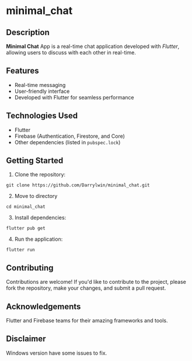 # minimal_chat

## Description

**Minimal Chat** App is a real-time chat application developed with _Flutter_, allowing users to discuss with each other in real-time.

## Features

- Real-time messaging
- User-friendly interface
- Developed with Flutter for seamless performance

## Technologies Used

- Flutter
- Firebase (Authentication, Firestore, and Core)
- Other dependencies (listed in `pubspec.lock`)

## Getting Started

1. Clone the repository: <br/>
```
git clone https://github.com/Darrylwin/minimal_chat.git
```
2. Move to directory
```
cd minimal_chat
```
3. Install dependencies: <br/>
```
flutter pub get
```
4. Run the application: 
```
flutter run
```

## Contributing

Contributions are welcome! If you'd like to contribute to the project, please fork the repository, make your changes, and submit a pull request.

## Acknowledgements

Flutter and Firebase teams for their amazing frameworks and tools.

## Disclaimer

Windows version have some issues to fix.